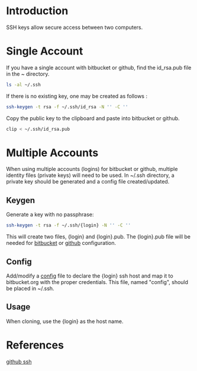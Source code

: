 Introduction
============
SSH keys allow secure access between two computers.

Single Account
==============
If you have a single account with bitbucket or github, find the id_rsa.pub file in the ~ directory.

```bash
ls -al ~/.ssh
```

If there is no existing key, one may be created as follows :

```bash
ssh-keygen -t rsa -f ~/.ssh/id_rsa -N '' -C ''
```

Copy the public key to the clipboard and paste into bitbucket or github.

```bash
clip < ~/.ssh/id_rsa.pub
```

Multiple Accounts
=================
When using multiple accounts (logins) for bitbucket or github, multiple identity files (private keys) will need to 
be used.  In ~/.ssh directory, a private key should be generated and a config file created/updated.

Keygen
------
Generate a key with no passphrase:

```bash
ssh-keygen -t rsa -f ~/.ssh/{login} -N '' -C ''
```

This will create two files, {login} and {login}.pub.  The {login}.pub file will be needed for 
[bitbucket](../bitbucket) or [github](../github) configuration.

Config
------
Add/modify a [config](config) file to declare the {login} ssh host and map it to bitbucket.org with the
proper credentials.  This file, named "config", should be placed in ~/.ssh.

Usage
-----
When cloning, use the {login} as the host name. 


References
==========
[github ssh](https://help.github.com/articles/generating-ssh-keys/)
